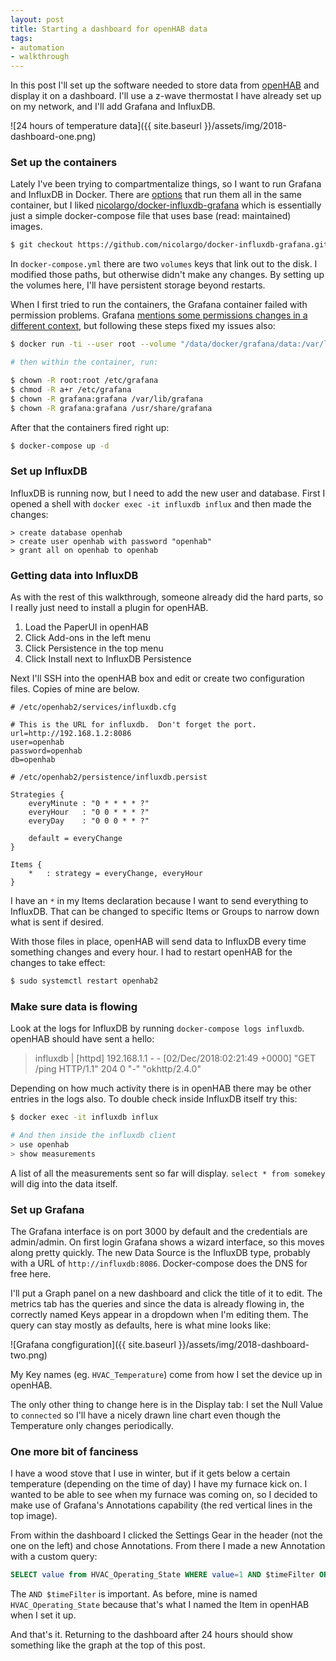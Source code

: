 ```yaml
---
layout: post
title: Starting a dashboard for openHAB data
tags:
- automation
- walkthrough
---
```


In this post I'll set up the software needed to store data from [openHAB][1]
and display it on a dashboard.  I'll use a z-wave thermostat I have already set
up on my network, and I'll add Grafana and InfluxDB.

![24 hours of temperature data]({{ site.baseurl }}/assets/img/2018-dashboard-one.png)

### Set up the containers

Lately I've been trying to compartmentalize things, so I want to run Grafana and
InfluxDB in Docker.  There are [options][2] that run them all in the same container,
but I liked [nicolargo/docker-influxdb-grafana][3] which is essentially just a
simple docker-compose file that uses base (read: maintained) images.

```bash
$ git checkout https://github.com/nicolargo/docker-influxdb-grafana.git
```

In `docker-compose.yml` there are two `volumes` keys that link out to the
disk.  I modified those paths, but otherwise didn't make any changes.  By
setting up the volumes here, I'll have persistent storage beyond restarts.

When I first tried to run the containers, the Grafana container failed with
permission problems.  Grafana [mentions some permissions changes in a different context][4],
but following these steps fixed my issues also:

```bash
$ docker run -ti --user root --volume "/data/docker/grafana/data:/var/lib/grafana" --entrypoint bash grafana/grafana:latest

# then within the container, run:

$ chown -R root:root /etc/grafana
$ chmod -R a+r /etc/grafana
$ chown -R grafana:grafana /var/lib/grafana
$ chown -R grafana:grafana /usr/share/grafana
```

After that the containers fired right up:

```bash
$ docker-compose up -d
```

### Set up InfluxDB

InfluxDB is running now, but I need to add the new user and database.  First I
opened a shell with `docker exec -it influxdb influx` and then made the
changes:

```
> create database openhab
> create user openhab with password "openhab"
> grant all on openhab to openhab
```

### Getting data into InfluxDB

As with the rest of this walkthrough, someone already did the hard parts, so I
really just need to install a plugin for openHAB.

1. Load the PaperUI in openHAB
2. Click Add-ons in the left menu
3. Click Persistence in the top menu
4. Click Install next to InfluxDB Persistence

Next I'll SSH into the openHAB box and edit or create two configuration files.
Copies of mine are below.

```
# /etc/openhab2/services/influxdb.cfg

# This is the URL for influxdb.  Don't forget the port.
url=http://192.168.1.2:8086
user=openhab
password=openhab
db=openhab
```

```
# /etc/openhab2/persistence/influxdb.persist

Strategies {
    everyMinute : "0 * * * * ?"
    everyHour   : "0 0 * * * ?"
    everyDay    : "0 0 0 * * ?"

    default = everyChange
}

Items {
    *   : strategy = everyChange, everyHour
}
```

I have an `*` in my Items declaration because I want to send everything to
InfluxDB.  That can be changed to specific Items or Groups to narrow down what
is sent if desired.

With those files in place, openHAB will send data to InfluxDB every time
something changes and every hour.  I had to restart openHAB for the changes to
take effect:

```bash
$ sudo systemctl restart openhab2
```

### Make sure data is flowing

Look at the logs for InfluxDB by running `docker-compose logs influxdb`.
openHAB should have sent a hello:

   > influxdb    | [httpd] 192.168.1.1 - - [02/Dec/2018:02:21:49 +0000] "GET /ping HTTP/1.1" 204 0 "-" "okhttp/2.4.0"

Depending on how much activity there is in openHAB there may be other entries in
the logs also.  To double check inside InfluxDB itself try this:

```bash
$ docker exec -it influxdb influx

# And then inside the influxdb client
> use openhab
> show measurements
```

A list of all the measurements sent so far will display.  `select * from
somekey` will dig into the data itself.


### Set up Grafana

The Grafana interface is on port 3000 by default and the credentials are
admin/admin.  On first login Grafana shows a wizard interface, so this moves
along pretty quickly.  The new Data Source is the InfluxDB type, probably with
a URL of `http://influxdb:8086`.  Docker-compose does the DNS for free here.

I'll put a Graph panel on a new dashboard and click the title of it to edit.
The metrics tab has the queries and since the data is already flowing in, the
correctly named Keys appear in a dropdown when I'm editing them.  The query can
stay mostly as defaults, here is what mine looks like:

![Grafana congfiguration]({{ site.baseurl }}/assets/img/2018-dashboard-two.png)

My Key names (eg. `HVAC_Temperature`) come from how I set the device up in openHAB.

The only other thing to change here is in the Display tab: I set the Null Value
to `connected` so I'll have a nicely drawn line chart even though the
Temperature only changes periodically.

### One more bit of fanciness

I have a wood stove that I use in winter, but if it gets below a certain
temperature (depending on the time of day) I have my furnace kick on.  I wanted
to be able to see when my furnace was coming on, so I decided to make use of
Grafana's Annotations capability (the red vertical lines in the top image).

From within the dashboard I clicked the Settings Gear in the header (not the
one on the left) and chose Annotations.  From there I made a new Annotation
with a custom query:

```sql
SELECT value from HVAC_Operating_State WHERE value=1 AND $timeFilter ORDER BY time ASC LIMIT 10
```

The `AND $timeFilter` is important.  As before, mine is named
`HVAC_Operating_State` because that's what I named the Item in openHAB when I
set it up.

And that's it.  Returning to the dashboard after 24 hours should show something
like the graph at the top of this post.

[1]: https://www.openhab.org/
[2]: https://github.com/philhawthorne/docker-influxdb-grafana
[3]: https://github.com/nicolargo/docker-influxdb-grafana
[4]: http://docs.grafana.org/installation/docker/#migration-from-a-previous-version-of-the-docker-container-to-5-1-or-later
